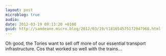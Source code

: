 ```yaml
---
layout: post
microblog: true
audio: 
date: 2012-03-19 09:13:20 +0100
guid: http://samdeane.micro.blog/2012/03/19/t181654575172947968.html
---
```

Oh good, the Tories want to sell off more of our essential transport infrastructure. Cos that worked so well with the trains…
